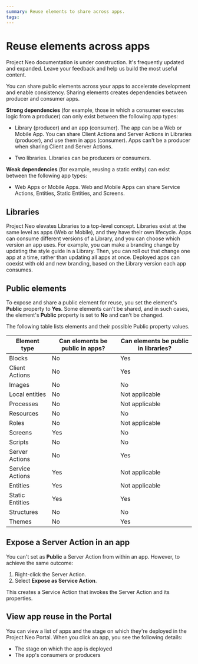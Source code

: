 ```yaml
---
summary: Reuse elements to share across apps.  
tags:
---
```


# Reuse elements across apps

<div class="info" markdown="1">

Project Neo documentation is under construction. It's frequently updated and expanded. Leave your feedback and help us build the most useful content.

</div>

You can share public elements across your apps to accelerate development and enable consistency. Sharing elements creates dependencies between producer and consumer apps.

**Strong dependencies** (for example, those in which a consumer executes logic from a producer) can only exist between the following app types:
 
* Library (producer) and an app (consumer). The app can be a Web or Mobile App. You can share Client Actions and Server Actions in Libraries (producer), and use them in apps (consumer). Apps can't be a producer when sharing Client and Server Actions.

* Two libraries. Libraries can be producers or consumers.
 
**Weak dependencies** (for example, reusing a static entity) can exist between the following app types:
 
* Web Apps or Mobile Apps. Web and Mobile Apps can share Service Actions, Entities, Static Entities, and Screens.

## Libraries
 
Project Neo elevates Libraries to a top-level concept. Libraries exist at the same level as apps (Web or Mobile), and they have their own lifecycle. Apps can consume different versions of a Library, and you can choose which version an app uses. For example, you can make a branding change by updating the style guide in a Library. Then, you can roll out that change one app at a time, rather than updating all apps at once. Deployed apps can coexist with old and new branding, based on the Library version each app consumes.
 
## Public elements
 
To expose and share a public element for reuse, you set the element's **Public** property to **Yes**. Some elements can't be shared, and in such cases, the element's **Public** property is set to **No** and can't be changed.

The following table lists elements and their possible Public property values.
 
| Element type    | Can elements be public in apps? | Can elements be public in libraries? |
| --------------- | ------------------------------- | ------------------------------------ |
| Blocks          | No                              | Yes                                  |
| Client Actions  | No                              | Yes                                  |
| Images          | No                              | No                                   |
| Local entities  | No                              | Not applicable                       |
| Processes       | No                              | Not applicable                       |
| Resources       | No                              | No                                   |
| Roles           | No                              | Not applicable                       |
| Screens         | Yes                             | No                                   |
| Scripts         | No                              | No                                   |
| Server Actions  | No                              | Yes                                  |
| Service Actions | Yes                             | Not applicable                       |
| Entities        | Yes                             | Not applicable                       |
| Static Entities | Yes                             | Yes                                  |
| Structures      | No                              | No                                   |
| Themes          | No                              | Yes                                  |
 
## Expose a Server Action in an app
 
You can't set as **Public** a Server Action from within an app. However, to achieve the same outcome:
 
1. Right-click the Server Action.
2. Select **Expose as Service Action**.

This creates a Service Action that invokes the Server Action and its properties.  
 
## View app reuse in the Portal

You can view a list of apps and the stage on which they're deployed in the Project Neo Portal. When you click an app, you see the following details:

* The stage on which the app is deployed
* The app's consumers or producers
